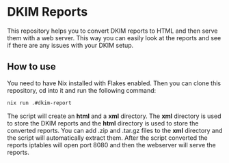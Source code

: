# DKIM Reports

This repository helps you to convert DKIM reports to HTML and then serve them with a web server.
This way you can easily look at the reports and see if there are any issues with your DKIM setup.

## How to use

You need to have Nix installed with Flakes enabled.
Then you can clone this repository, cd into it and run the following command:

```sh
nix run .#dkim-report
```

The script will create an **html** and a **xml** directory.
The **xml** directory is used to store the DKIM reports and the **html** directory is used to store the converted reports.
You can add .zip and .tar.gz files to the **xml** directory and the script will automatically extract them.
After the script converted the reports iptables will open port 8080 and then the webserver will serve the reports.
